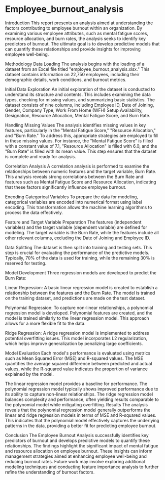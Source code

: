 # Employee_burnout_analysis
Introduction
This report presents an analysis aimed at understanding the factors contributing to employee burnout within an organization. By examining various employee attributes, such as mental fatigue scores, resource allocation, and burn rates, the analysis seeks to identify key predictors of burnout. The ultimate goal is to develop predictive models that can quantify these relationships and provide insights for improving employee well-being.

Methodology
Data Loading
The analysis begins with the loading of a dataset from an Excel file titled "employee_burnout_analysis.xlsx." This dataset contains information on 22,750 employees, including their demographic details, work conditions, and burnout metrics.

Initial Data Exploration
An initial exploration of the dataset is conducted to understand its structure and contents. This includes examining the data types, checking for missing values, and summarizing basic statistics. The dataset consists of nine columns, including Employee ID, Date of Joining, Gender, Company Type, Work From Home (WFH) Setup Availability, Designation, Resource Allocation, Mental Fatigue Score, and Burn Rate.

Handling Missing Values
The analysis identifies missing values in key features, particularly in the "Mental Fatigue Score," "Resource Allocation," and "Burn Rate." To address this, appropriate strategies are employed to fill in these missing values. For instance, the "Mental Fatigue Score" is filled with a constant value of 7.1, "Resource Allocation" is filled with 6.0, and the "Burn Rate" is filled with its mean value. This step ensures that the dataset is complete and ready for analysis.

Correlation Analysis
A correlation analysis is performed to examine the relationships between numeric features and the target variable, Burn Rate. This analysis reveals strong correlations between the Burn Rate and features such as Mental Fatigue Score and Resource Allocation, indicating that these factors significantly influence employee burnout.

Encoding Categorical Variables
To prepare the data for modeling, categorical variables are encoded into numerical format using label encoding. This transformation allows the machine learning algorithms to process the data effectively.

Feature and Target Variable Preparation
The features (independent variables) and the target variable (dependent variable) are defined for modeling. The target variable is the Burn Rate, while the features include all other relevant columns, excluding the Date of Joining and Employee ID.

Data Splitting
The dataset is then split into training and testing sets. This step is crucial for evaluating the performance of the predictive models. Typically, 70% of the data is used for training, while the remaining 30% is reserved for testing.

Model Development
Three regression models are developed to predict the Burn Rate:

Linear Regression: A basic linear regression model is created to establish a relationship between the features and the Burn Rate. The model is trained on the training dataset, and predictions are made on the test dataset.

Polynomial Regression: To capture non-linear relationships, a polynomial regression model is developed. Polynomial features are created, and the model is trained similarly to the linear regression model. This approach allows for a more flexible fit to the data.

Ridge Regression: A ridge regression model is implemented to address potential overfitting issues. This model incorporates L2 regularization, which helps improve generalization by penalizing large coefficients.

Model Evaluation
Each model's performance is evaluated using metrics such as Mean Squared Error (MSE) and R-squared values. The MSE quantifies the average squared difference between predicted and actual values, while the R-squared value indicates the proportion of variance explained by the model.

The linear regression model provides a baseline for performance.
The polynomial regression model typically shows improved performance due to its ability to capture non-linear relationships.
The ridge regression model balances complexity and performance, often yielding results comparable to the polynomial model while mitigating overfitting.
Results
The analysis reveals that the polynomial regression model generally outperforms the linear and ridge regression models in terms of MSE and R-squared values. This indicates that the polynomial model effectively captures the underlying patterns in the data, providing a better fit for predicting employee burnout.

Conclusion
The Employee Burnout Analysis successfully identifies key predictors of burnout and develops predictive models to quantify these relationships. The findings highlight the significant impact of mental fatigue and resource allocation on employee burnout. These insights can inform management strategies aimed at enhancing employee well-being and reducing burnout rates. Future work may involve exploring additional modeling techniques and conducting feature importance analysis to further refine the understanding of burnout factors.
